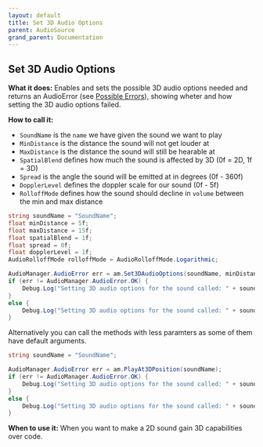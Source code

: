 ```yaml
---
layout: default
title: Set 3D Audio Options
parent: AudioSource
grand_parent: Documentation
---
```


## Set 3D Audio Options
**What it does:**
Enables and sets the possible 3D audio options needed and returns an AudioError (see [Possible Errors](https://mathewhdyt.github.io/Unity-Audio-Manager/docs/documentation/index/#possible-errors)), showing wheter and how setting the 3D audio options failed.

**How to call it:**
- ```SoundName``` is the ```name``` we have given the sound we want to play
- ```MinDistance``` is the distance the sound will not get louder at
- ```MaxDistance``` is the distance the sound will still be hearable at
- ```SpatialBlend``` defines how much the sound is affected by 3D (0f = 2D, 1f = 3D)
- ```Spread``` is the angle the sound will be emitted at in degrees (0f - 360f)
- ```DopplerLevel``` defines the doppler scale for our sound (0f - 5f)
- ```RolloffMode``` defines how the sound should decline in ```volume``` between the min and max distance

```csharp
string soundName = "SoundName";
float minDistance = 5f;
float maxDistance = 15f;
float spatialBlend = 1f;
float spread = 0f;
float dopplerLevel = 1f;
AudioRolloffMode rolloffMode = AudioRolloffMode.Logarithmic;

AudioManager.AudioError err = am.Set3DAudioOptions(soundName, minDistance, maxDistance, spatialBlend, spread, dopplerLevel, rolloffMode);
if (err != AudioManager.AudioError.OK) {
    Debug.Log("Setting 3D audio options for the sound called: " + soundName + " failed with error id: " + err);
}
else {
    Debug.Log("Setting 3D audio options for the sound called: " + soundName + " succesfull");
}
```

Alternatively you can call the methods with less paramters as some of them have default arguments.

```csharp
string soundName = "SoundName";

AudioManager.AudioError err = am.PlayAt3DPosition(soundName);
if (err != AudioManager.AudioError.OK) {
    Debug.Log("Setting 3D audio options for the sound called: " + soundName + " failed with error id: " + err);
}
else {
    Debug.Log("Setting 3D audio options for the sound called: " + soundName + " succesfull");
}
```

**When to use it:**
When you want to make a 2D sound gain 3D capabilities over code.
